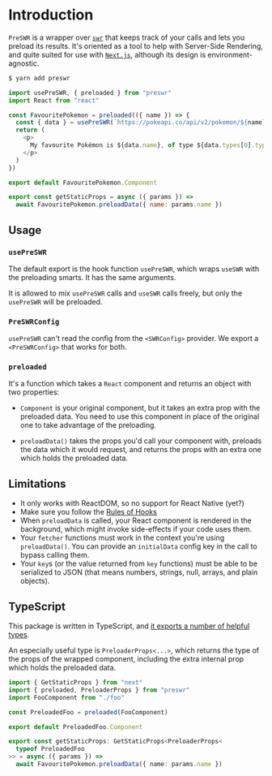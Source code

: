 # Introduction

`PreSWR` is a wrapper over [`swr`](https://swr.now.sh/) that keeps track of your calls and lets you preload its results. It's oriented as a tool to help with Server-Side Rendering, and quite suited for use with [`Next.js`](https://nextjs.org/), although its design is environment-agnostic.

```sh
$ yarn add preswr
```

```js
import usePreSWR, { preloaded } from "preswr"
import React from "react"

const FavouritePokemon = preloaded(({ name }) => {
  const { data } = usePreSWR(`https://pokeapi.co/api/v2/pokemon/${name}/`)
  return (
    <p>
      My favourite Pokémon is ${data.name}, of type ${data.types[0].type.name}
    </p>
  )
})

export default FavouritePokemon.Component

export const getStaticProps = async ({ params }) =>
  await FavouritePokemon.preloadData({ name: params.name })
```

## Usage

### `usePreSWR`

The default export is the hook function `usePreSWR`, which wraps `useSWR` with the preloading smarts. It has the same arguments.

It is allowed to mix `usePreSWR` calls and `useSWR` calls freely, but only the `usePreSWR` will be preloaded.

### `PreSWRConfig`

`usePreSWR` can't read the config from the `<SWRConfig>` provider. We export a `<PreSWRConfig>` that works for both.

### `preloaded`

It's a function which takes a `React` component and returns an object with two properties:

- `Component` is your original component, but it takes an extra prop with the preloaded data. You need to use this component in place of the original one to take advantage of the preloading.

- `preloadData()` takes the props you'd call your component with, preloads the data which it would request, and returns the props with an extra one which holds the preloaded data.

## Limitations

- It only works with ReactDOM, so no support for React Native (yet?)
- Make sure you follow the [Rules of Hooks](https://reactjs.org/docs/hooks-rules.html)
- When `preloadData` is called, your React component is rendered in the background, which might invoke side-effects if your code uses them.
- Your `fetcher` functions must work in the context you're using `preloadData()`. You can provide an `initialData` config key in the call to bypass calling them.
- Your `key`s (or the value returned from `key` functions) must be able to be serialized to JSON (that means numbers, strings, null, arrays, and plain objects).

## TypeScript

This package is written in TypeScript, and [it exports a number of helpful types](./src/types.ts).

An especially useful type is `PreloaderProps<...>`, which returns the type of the props of the wrapped component, including the extra internal prop which holds the preloaded data.

```typescript
import { GetStaticProps } from "next"
import { preloaded, PreloaderProps } from "preswr"
import FooComponent from "./foo"

const PreloadedFoo = preloaded(FooComponent)

export default PreloadedFoo.Component

export const getStaticProps: GetStaticProps<PreloaderProps<
  typeof PreloadedFoo
>> = async ({ params }) =>
  await FavouritePokemon.preloadData({ name: params.name })
```
